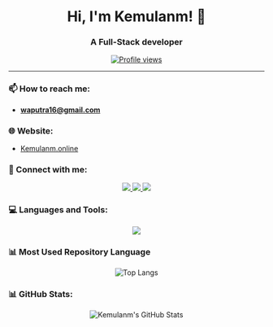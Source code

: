
<h1 align="center">Hi, I'm Kemulanm! 👋</h1>
<h3 align="center">A Full-Stack developer</h3>

<p align="center">
  <a href="https://github.com/Kemulanm"><img src="https://komarev.com/ghpvc/?username=widiskel&style=for-the-badge&abbreviated=true&color=blue" alt="Profile views"/></a>
</p>

---

### 📫 How to reach me:
- **waputra16@gmail.com**

### 🌐 Website:
- <a href="https://Kemulanm.online" target="_blank">Kemulanm.online</a>

### 🤝 Connect with me:
<p align="center">
  <a href="https://www.linkedin.com/in//" target="_blank">
    <img src="https://skillicons.dev/icons?i="/>
  </a>
  
  <a href="https://instagram.com/Mrx.maskurniawan" target="_blank">
    <img src="https://skillicons.dev/icons?i=instagram"/>
  </a>
  
  <a href="https://x.com/maskurniwan9" target="_blank">
    <img src="https://skillicons.dev/icons?i=twitter"/>
  </a>
</p>

### 💻 Languages and Tools:
<p align="center">
  <a href="https://skillicons.dev">
    <img src="https://skillicons.dev/icons?i=git,github,githubactions,docker,linux,dart,flutter,kotlin,firebase,css,html,java,jquery,laravel,mysql,postgres,mongodb,sqlite,nodejs,rust,solidity,tensorflow,opencv,php,react,tailwind" />
  </a>
</p>

### 📊 Most Used Repository Language
<p align="center">
  <img src="https://github-readme-stats.vercel.app/api/top-langs/?username=widiskel&theme=tokyonight&layout=pie" alt="Top Langs"/>
</p>

### 📊 GitHub Stats:
<p align="center">
  <img src="https://github-readme-stats.vercel.app/api?username=Kemulanm&show_icons=true&include_all_commits=true&hide_rank=false&rank_icon=github&theme=tokyonight" alt="Kemulanm's GitHub Stats"/>
</p>
